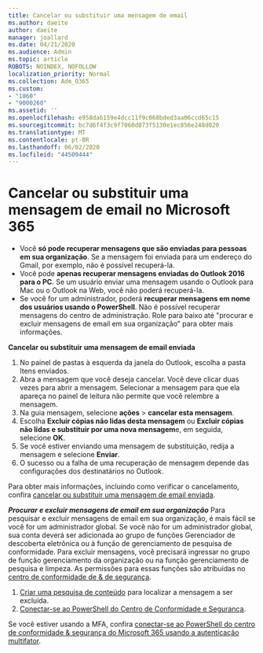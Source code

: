 ```yaml
---
title: Cancelar ou substituir uma mensagem de email
ms.author: daeite
author: daeite
manager: joallard
ms.date: 04/21/2020
ms.audience: Admin
ms.topic: article
ROBOTS: NOINDEX, NOFOLLOW
localization_priority: Normal
ms.collection: Adm_O365
ms.custom:
- "1860"
- "9000260"
ms.assetid: ''
ms.openlocfilehash: e958dab159e4dcc11f9c068bded3aa06ccd65c15
ms.sourcegitcommit: bc7d6f4f3c9f7060d073f5130e1ec856e248d020
ms.translationtype: MT
ms.contentlocale: pt-BR
ms.lasthandoff: 06/02/2020
ms.locfileid: "44509444"
---
```

# <a name="recall-or-replace-an-email-message-in-microsoft-365"></a>Cancelar ou substituir uma mensagem de email no Microsoft 365

- Você **só pode recuperar mensagens que são enviadas para pessoas em sua organização**. Se a mensagem foi enviada para um endereço do Gmail, por exemplo, não é possível recuperá-la.
- Você pode **apenas recuperar mensagens enviadas do Outlook 2016 para o PC**. Se um usuário enviar uma mensagem usando o Outlook para Mac ou o Outlook na Web, você não poderá recuperá-la.
- Se você for um administrador, poderá **recuperar mensagens em nome dos usuários usando o PowerShell**. Não é possível recuperar mensagens do centro de administração. Role para baixo até "procurar e excluir mensagens de email em sua organização" para obter mais informações.

**Cancelar ou substituir uma mensagem de email enviada**

1. No painel de pastas à esquerda da janela do Outlook, escolha a pasta Itens enviados.
2. Abra a mensagem que você deseja cancelar. Você deve clicar duas vezes para abrir a mensagem. Selecionar a mensagem para que ela apareça no painel de leitura não permite que você relembre a mensagem.
3. Na guia mensagem, selecione **ações**  >  **cancelar esta mensagem**.
4. Escolha **Excluir cópias não lidas desta mensagem** ou **Excluir cópias não lidas e substituir por uma nova mensagem**e, em seguida, selecione **OK**.
5. Se você estiver enviando uma mensagem de substituição, redija a mensagem e selecione **Enviar**.
6. O sucesso ou a falha de uma recuperação de mensagem depende das configurações dos destinatários no Outlook.

Para obter mais informações, incluindo como verificar o cancelamento, confira [cancelar ou substituir uma mensagem de email enviada](https://support.office.com/article/35027f88-d655-4554-b4f8-6c0729a723a0).

***Procurar e excluir mensagens de email em sua organização*** Para pesquisar e excluir mensagens de email em sua organização, é mais fácil se você for um administrador global. Se você não for um administrador global, sua conta deverá ser adicionada ao grupo de funções Gerenciador de descoberta eletrônica ou à função de gerenciamento de pesquisa de conformidade. Para excluir mensagens, você precisará ingressar no grupo de função gerenciamento da organização ou na função gerenciamento de pesquisa e limpeza. As permissões para essas funções são atribuídas no [centro de conformidade de & de segurança](https://protection.office.com/).

1. [Criar uma pesquisa de conteúdo](https://docs.microsoft.com/microsoft-365/compliance/content-search) para localizar a mensagem a ser excluída.
2. [Conectar-se ao PowerShell do Centro de Conformidade e Segurança](https://docs.microsoft.com/powershell/exchange/office-365-scc/connect-to-scc-powershell/connect-to-scc-powershell?view=exchange-ps). 

Se você estiver usando a MFA, confira [conectar-se ao PowerShell do centro de conformidade & segurança do Microsoft 365 usando a autenticação multifator](https://docs.microsoft.com/powershell/exchange/office-365-scc/connect-to-scc-powershell/mfa-connect-to-scc-powershell?view=exchange-ps). 
